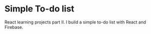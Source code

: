# Simple To-do list
React learning projects part II.
I build a simple to-do list with React and Firebase.
